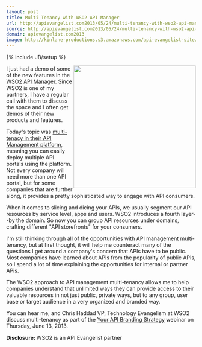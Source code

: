 ```yaml
---
layout: post
title: Multi Tenancy with WSO2 API Manager
url: http://apievangelist.com2013/05/24/multi-tenancy-with-wso2-api-manager/
source: http://apievangelist.com2013/05/24/multi-tenancy-with-wso2-api-manager/
domain: apievangelist.com2013
image: http://kinlane-productions.s3.amazonaws.com/api-evangelist-site/blog/wso2-multi-tenancy.png
---
```

{% include JB/setup %}
<p><a href="http://wso2.org/library/articles/2013/05/multitenant-api-management-new-wso2-api-manager-140"><img src="https://s3.amazonaws.com/kinlane-productions/api-service-providers/wso2/wso2-multi-tenancy.png" alt="" width="325" align="right" /></a></p>
<p>I just had a demo of some of the new features in the <a title="API Manager" href="http://wso2.com/products/api-manager/">WSO2 API Manager</a>.   Since WSO2 is one of my partners, I have a regular call with them to discuss the space and I often get demos of their new products and features.</p>
<p>Today's topic was <a href="http://wso2.org/library/articles/2013/05/multitenant-api-management-new-wso2-api-manager-140">multi-tenacy in their API Management platform</a>, meaning&nbsp;you can easily deploy multiple API portals using the platform.  Not every company will need more than one API portal, but for some companies that are further along, it provides a pretty sophisticated way to engage with API consumers.</p>
<p>When it comes to slicing and dicing your APIs, we usually segment our API resources by service level, apps and users.  WSO2 introduces a fourth layer--by the domain.  So now you can group API resources under domains, crafting different "API storefronts" for your consumers.</p>
<p>I'm still thinking through all of the opportunities with API management multi-tenancy, but at first thought, it will help me counteract many of the questions I get around a company's concern that APIs have to be public.  Most companies have learned about APIs from the popularity of public APIs, so I spend a lot of time explaining the opportunities for internal or partner APis.</p>
<p>The WSO2 approach to API management multi-tenancy allows me to help companies understand that unlimited ways they can provide access to their valuable resources in not just public, private ways, but to any group, user base or target audience in a very organized and branded way.</p>
<p>You can hear me, and Chris Haddad VP, Technology Evangelism at WSO2 discuss multi-tenancy as part of the&nbsp;<a href="http://wso2.org/library/webinars/2013/06/your-api-branding-strategy">Your API Branding Strategy</a> webinar on Thursday, June 13, 2013.</p>
<p><strong>Disclosure: </strong>WSO2 is an API Evangelist partner</p>
